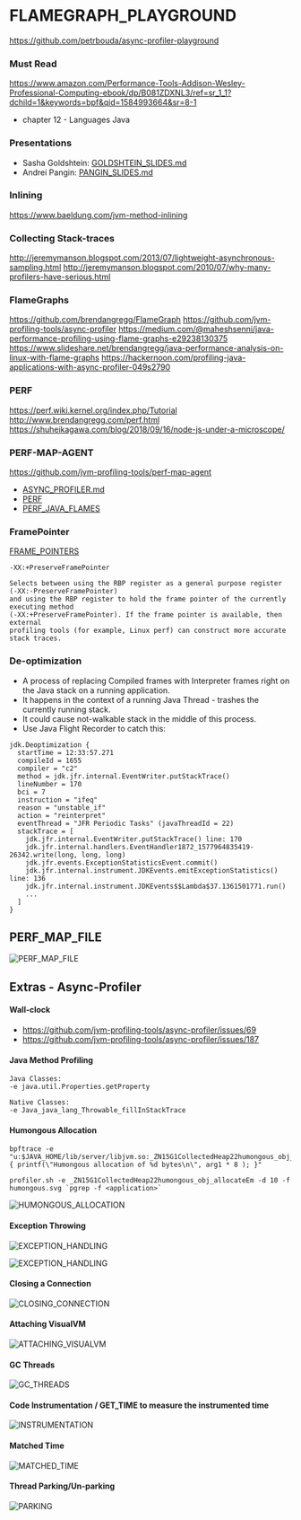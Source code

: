 # FLAMEGRAPH_PLAYGROUND

https://github.com/petrbouda/async-profiler-playground

### Must Read

https://www.amazon.com/Performance-Tools-Addison-Wesley-Professional-Computing-ebook/dp/B081ZDXNL3/ref=sr_1_1?dchild=1&keywords=bpf&qid=1584993664&sr=8-1
- chapter 12 - Languages Java

### Presentations

- Sasha Goldshtein: [GOLDSHTEIN_SLIDES.md](slides/GOLDSHTEIN_SLIDES.pdf)
- Andrei Pangin: [PANGIN_SLIDES.md](slides/PANGIN_SLIDES.pdf)

### Inlining

https://www.baeldung.com/jvm-method-inlining

### Collecting Stack-traces
http://jeremymanson.blogspot.com/2013/07/lightweight-asynchronous-sampling.html
http://jeremymanson.blogspot.com/2010/07/why-many-profilers-have-serious.html

### FlameGraphs
https://github.com/brendangregg/FlameGraph
https://github.com/jvm-profiling-tools/async-profiler
https://medium.com/@maheshsenni/java-performance-profiling-using-flame-graphs-e29238130375
https://www.slideshare.net/brendangregg/java-performance-analysis-on-linux-with-flame-graphs
https://hackernoon.com/profiling-java-applications-with-async-profiler-049s2790

### PERF
https://perf.wiki.kernel.org/index.php/Tutorial
http://www.brendangregg.com/perf.html
https://shuheikagawa.com/blog/2018/09/16/node-js-under-a-microscope/

### PERF-MAP-AGENT
https://github.com/jvm-profiling-tools/perf-map-agent

- [ASYNC_PROFILER.md](ASYNC_PROFILER.md)
- [PERF](PERF.md)
- [PERF_JAVA_FLAMES](PERF_JAVA_FLAMES.md)

### FramePointer

[FRAME_POINTERS](FRAMEPOINTERS.md)

```
-XX:+PreserveFramePointer 

Selects between using the RBP register as a general purpose register (-XX:-PreserveFramePointer) 
and using the RBP register to hold the frame pointer of the currently executing method 
(-XX:+PreserveFramePointer). If the frame pointer is available, then external 
profiling tools (for example, Linux perf) can construct more accurate stack traces.
```

### De-optimization

- A process of replacing Compiled frames with Interpreter frames right on the Java stack on a running application.
- It happens in the context of a running Java Thread - trashes the currently running stack.
- It could cause not-walkable stack in the middle of this process.
- Use Java Flight Recorder to catch this:

```
jdk.Deoptimization {
  startTime = 12:33:57.271
  compileId = 1655
  compiler = "c2"
  method = jdk.jfr.internal.EventWriter.putStackTrace()
  lineNumber = 170
  bci = 7
  instruction = "ifeq"
  reason = "unstable_if"
  action = "reinterpret"
  eventThread = "JFR Periodic Tasks" (javaThreadId = 22)
  stackTrace = [
    jdk.jfr.internal.EventWriter.putStackTrace() line: 170
    jdk.jfr.internal.handlers.EventHandler1872_1577964835419-26342.write(long, long, long)
    jdk.jfr.events.ExceptionStatisticsEvent.commit()
    jdk.jfr.internal.instrument.JDKEvents.emitExceptionStatistics() line: 136
    jdk.jfr.internal.instrument.JDKEvents$$Lambda$37.1361501771.run()
    ...
  ]
}
```

## PERF_MAP_FILE

![PERF_MAP_FILE](img/PERF_MAP_FILE.png)

## Extras - Async-Profiler 

#### Wall-clock

- https://github.com/jvm-profiling-tools/async-profiler/issues/69
- https://github.com/jvm-profiling-tools/async-profiler/issues/187

####  Java Method Profiling

```
Java Classes:
-e java.util.Properties.getProperty

Native Classes:
-e Java_java_lang_Throwable_fillInStackTrace
```

#### Humongous Allocation

```
bpftrace -e "u:$JAVA_HOME/lib/server/libjvm.so:_ZN15G1CollectedHeap22humongous_obj_allocateEm { printf(\"Humongous allocation of %d bytes\n\", arg1 * 8 ); }"
```
```
profiler.sh -e _ZN15G1CollectedHeap22humongous_obj_allocateEm -d 10 -f humongous.svg `pgrep -f <application>`
```
![HUMONGOUS_ALLOCATION](img/extras/humongous.svg)

#### Exception Throwing

![EXCEPTION_HANDLING](img/extras/stacktraces.svg)

![EXCEPTION_HANDLING](img/extras/exception_handling.png)

#### Closing a Connection

![CLOSING_CONNECTION](img/extras/closing_connection.png)

#### Attaching VisualVM

![ATTACHING_VISUALVM](img/extras/attaching_visualvm.png)

#### GC Threads

![GC_THREADS](img/extras/gc_threads.png)

#### Code Instrumentation / GET_TIME to measure the instrumented time

![INSTRUMENTATION](img/extras/instrumentation.png)

#### Matched Time 

![MATCHED_TIME](img/extras/matched_time.png)

#### Thread Parking/Un-parking

![PARKING](img/extras/parking.png)

